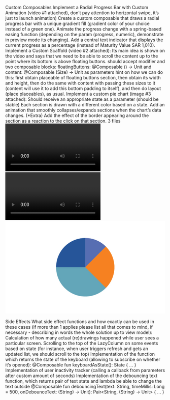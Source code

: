 Custom Composables
Implement a Radial Progress Bar with Custom Animation (video #1 attached), don’t pay attention to horizontal swipe, it’s just to launch animation)
Create a custom composable that draws a radial progress bar with a unique gradient fill (gradient color of your choice instead of a green one).
Animate the progress change with a spring-based easing function (depending on the param (progress, numeric), demonstrate in preview mode its changing).
Add a central text indicator that displays the current progress as a percentage (instead of Maturity Value SAR 1,010).
Implement a Custom Scaffold (video #2 attached):
Its main idea is shown on the video and says that we need to be able to scroll the content up to the point where its bottom is above floating buttons.
should accept modifier and two composable blocks: floatingButtons: @Composable () -> Unit and content: @Composable (Size) -> Unit as parameters
hint on how we can do this: first obtain placeable of floating buttons section, then obtain its width and height, then do the same with content with passing these sizes to it (content will use it to add this bottom padding to itself), and then do layout (place placeables), as usual.
Implement a custom pie chart (image #3 attached):
Should receive an appropriate state as a parameter (should be stable)
Each section is drawn with a different color based on a state.
Add an animation that smoothly collapses/expands sections when the chart’s data changes.
(*Extra) Add the effect of the border appearing around the section as a reaction to the click on that section.
3 files
![Video 1](https://github.com/IvanChernukhin/pdp/blob/master/Screen%20Recording%202024-08-09%20at%2011.23.18.mov)
![Video 2](https://github.com/IvanChernukhin/pdp/blob/master/Screen%20Recording%202024-08-09%20at%2011.47.50.mov)
![Image 1](https://github.com/IvanChernukhin/pdp/blob/master/image%20(2).png)

Side Effects
What side effect functions and how exactly can be used in these cases (if more than 1 applies please list all that comes to mind, if necessary - describing in words the whole solution up to view model):
Calculation of how many actual (re)drawings happened while user sees a particular screen.
Scrolling to the top of the LazyColumn on some events based on state (for instance, when user triggers refresh and gets an updated list, we should scroll to the top)
Implementation of the function which returns the state of the keyboard (allowing to subscribe on whether it’s opened):
@Composable fun keyboardAsState(): State<Boolean> { … }
Implementation of user inactivity tracker (calling a callback from parameters after custom amount of seconds)
Implementation of the debouncing text function, which returns pair of text state and lambda be able to change the text outside
@Composable fun debouncingText(text: String, timeMillis: Long = 500, onDebounceText: (String) -> Unit): Pair<String, (String) -> Unit> { … }

